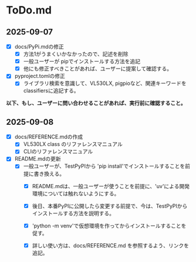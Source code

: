 # ToDo.md

## 2025-09-07

- [x] docs/PyPi.mdの修正
    - [x] 方法1がうまくいかなかったので、記述を削除
    - [x] 一般ユーザーが pipでインストールする方法を追記
    - [x] 他にも修正すべきことがあれば、ユーザーに提案して確認する。
- [x] pyproject.tomlの修正
    - [x] ライブラリ検索を意識して、VL530LX, pigpioなど、関連キーワードをclassifiersに追記する。

**以下、もし、ユーザーに問い合わせることがあれば、実行前に確認すること。**

## 2025-09-08

- [x] docs/REFERENCE.mdの作成
    - [x] VL530LX class のリファレンスマニュアル
    - [x] CLIのリファレンスマニュアル
- [x] README.mdの更新
    - [x] 一般ユーザーが、TestPyPIから 'pip install'でインストールすることを前提に書き換える。
      - [x] README.mdは、一般ユーザーが使うことを前提に、'uv'による開発環境については触れないようにする。
      - [x] 後日、本番PyPIに公開したら変更する前提で、今は、TestPyPIからインストールする方法を説明する。
      - [x] 'python -m venv'で仮想環境を作ってからインストールすることを促す。
      - [x] 詳しい使い方は、docs/REFERENCE.md を参照するよう、リンクを追記。


